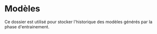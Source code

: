 # Modèles

Ce dossier est utilisé pour stocker l'historique des modèles générés par la phase d'entrainement.